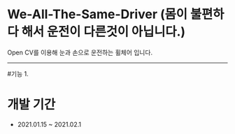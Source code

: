 # We-All-The-Same-Driver (몸이 불편하다 해서 운전이 다른것이 아닙니다.)
Open CV를 이용해 눈과 손으로 운전하는 휠체어 입니다. 

------------------------------------------------------

#기능
1. 

# 개발 기간
- 2021.01.15 ~ 2021.02.1


